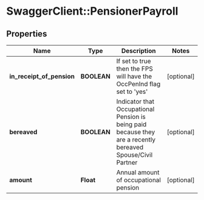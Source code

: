 # SwaggerClient::PensionerPayroll

## Properties
Name | Type | Description | Notes
------------ | ------------- | ------------- | -------------
**in_receipt_of_pension** | **BOOLEAN** | If set to true then the FPS will have the OccPenInd flag set to &#x27;yes&#x27; | [optional] 
**bereaved** | **BOOLEAN** | Indicator that Occupational Pension is being paid because they are a recently bereaved Spouse/Civil Partner | [optional] 
**amount** | **Float** | Annual amount of occupational pension | [optional] 

